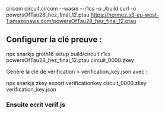  circom circuit.circom --wasm --r1cs -o ./build
curl -o powersOfTau28_hez_final_12.ptau https://hermez.s3-eu-west-1.amazonaws.com/powersOfTau28_hez_final_12.ptau


## Configurer la clé preuve :

npx snarkjs groth16 setup build/circuit.r1cs powersOfTau28_hez_final_12.ptau circuit_0000.zkey

Genère la clé de vérification > verification_key.json avec :

npx snarkjs zkey export verificationkey circuit_0000.zkey verification_key.json

### Ensuite ecrit verif.js